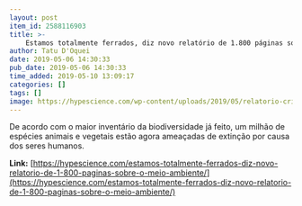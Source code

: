 ```yaml
---
layout: post
item_id: 2588116903
title: >-
    Estamos totalmente ferrados, diz novo relatório de 1.800 páginas sobre o meio ambiente
author: Tatu D'Oquei
date: 2019-05-06 14:30:33
pub_date: 2019-05-06 14:30:33
time_added: 2019-05-10 13:09:17
categories: []
tags: []
image: https://hypescience.com/wp-content/uploads/2019/05/relatorio-crise-biodiversidade.jpg
---
```


De acordo com o maior inventário da biodiversidade já feito, um milhão de espécies animais e vegetais estão agora ameaçadas de extinção por causa dos seres humanos.

**Link:** [https://hypescience.com/estamos-totalmente-ferrados-diz-novo-relatorio-de-1-800-paginas-sobre-o-meio-ambiente/](https://hypescience.com/estamos-totalmente-ferrados-diz-novo-relatorio-de-1-800-paginas-sobre-o-meio-ambiente/)

